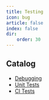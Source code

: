 ```yaml
---
title: Testing
icon: bug
article: false
index: false
dir:
    order: 30
---
```


## Catalog

- [Debugging](debugging.md)
- [Unit Tests](tests.md)
- [CI Tests](ci.md)

